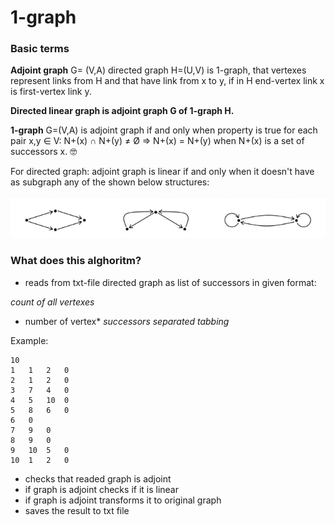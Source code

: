 # 1-graph

### Basic terms

**Adjoint graph** G= (V,A) directed graph H=(U,V) is 1-graph, that vertexes represent links from H and that have link from x to y, if in H end-vertex link x is first-vertex link y. 

**Directed linear graph is adjoint graph G of 1-graph H.** 

**1-graph** G=(V,A) is adjoint graph if and only when property is true for each pair x,y ∈ V:
N+(x) ∩ N+(y) ≠ Ø ⇒ N+(x) = N+(y)
when N+(x) is a set of successors x. :nerd_face:

For directed graph: adjoint graph is linear if and only when it doesn't have as subgraph any of the shown below structures:

![Images of stuctures](/images/structures.png)

### What does this alghoritm?

- reads from txt-file directed graph as list of successors in given format: 

*count of all vertexes*
* number of vertex*  *successors separated tabbing*

Example: 
```
10
1	1	2	0
2	1	2	0
3	7	4	0
4	5	10	0
5	8	6	0
6	0
7	9	0
8	9	0
9	10	5	0
10	1	2	0
```
- checks that readed graph is adjoint
- if graph is adjoint checks if it is linear
- if graph is adjoint transforms it to original graph
- saves the result to txt file
